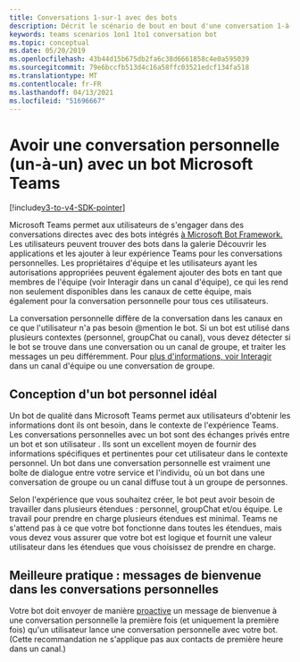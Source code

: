 ```yaml
---
title: Conversations 1-sur-1 avec des bots
description: Décrit le scénario de bout en bout d'une conversation 1-à-1 avec un bot dans Microsoft Teams
keywords: teams scenarios 1on1 1to1 conversation bot
ms.topic: conceptual
ms.date: 05/20/2019
ms.openlocfilehash: 43b44d15b675db2fa6c38d6661858c4e0a595039
ms.sourcegitcommit: 79e6bccfb513d4c16a58ffc03521edcf134fa518
ms.translationtype: MT
ms.contentlocale: fr-FR
ms.lasthandoff: 04/13/2021
ms.locfileid: "51696667"
---
```

# <a name="have-a-personal-one-on-one-conversation-with-a-microsoft-teams-bot"></a>Avoir une conversation personnelle (un-à-un) avec un bot Microsoft Teams

[!include[v3-to-v4-SDK-pointer](~/includes/v3-to-v4-pointer-bots.md)]

Microsoft Teams permet aux utilisateurs de s'engager dans des conversations directes avec des bots intégrés [à Microsoft Bot Framework.](/azure/bot-service/?view=azure-bot-service-3.0&preserve-view=true) Les utilisateurs peuvent trouver des bots dans la galerie Découvrir les applications et les ajouter à leur expérience Teams pour les conversations personnelles. Les propriétaires d'équipe et les utilisateurs ayant [](~/resources/bot-v3/bot-conversations/bots-conv-channel.md)les autorisations appropriées peuvent également ajouter des bots en tant que membres de l'équipe (voir Interagir dans un canal d'équipe), ce qui les rend non seulement disponibles dans les canaux de cette équipe, mais également pour la conversation personnelle pour tous ces utilisateurs.

La conversation personnelle diffère de la conversation dans les canaux en ce que l'utilisateur n'a pas besoin @mention le bot. Si un bot est utilisé dans plusieurs contextes (personnel, groupChat ou canal), vous devez détecter si le bot se trouve dans une conversation ou un canal de groupe, et traiter les messages un peu différemment. Pour [plus d'informations, voir Interagir](~/resources/bot-v3/bot-conversations/bots-conv-proactive.md) dans un canal d'équipe ou une conversation de groupe.

## <a name="designing-a-great-personal-bot"></a>Conception d'un bot personnel idéal

Un bot de qualité dans Microsoft Teams permet aux utilisateurs d'obtenir les informations dont ils ont besoin, dans le contexte de l'expérience Teams. Les conversations personnelles avec un bot sont des échanges privés entre un bot et son utilisateur . Ils sont un excellent moyen de fournir des informations spécifiques et pertinentes pour cet utilisateur dans le contexte personnel. Un bot dans une conversation personnelle est vraiment une boîte de dialogue entre votre service et l'individu, où un bot dans une conversation de groupe ou un canal diffuse tout à un groupe de personnes.

Selon l'expérience que vous souhaitez créer, le bot peut avoir besoin de travailler dans plusieurs étendues : personnel, groupChat et/ou équipe. Le travail pour prendre en charge plusieurs étendues est minimal. Teams ne s'attend pas à ce que votre bot fonctionne dans toutes les étendues, mais vous devez vous assurer que votre bot est logique et fournit une valeur utilisateur dans les étendues que vous choisissez de prendre en charge.

## <a name="best-practice-welcome-messages-in-personal-conversations"></a>Meilleure pratique : messages de bienvenue dans les conversations personnelles

Votre bot doit envoyer de manière [proactive](~/resources/bot-v3/bot-conversations/bots-conv-proactive.md) un message de bienvenue à une conversation personnelle la première fois (et uniquement la première fois) qu'un utilisateur lance une conversation personnelle avec votre bot. (Cette recommandation ne s'applique pas aux contacts de première heure dans un canal.)

